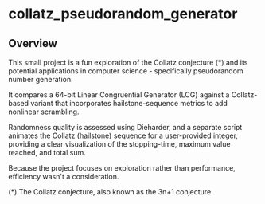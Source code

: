 # collatz_pseudorandom_generator

## Overview
This small project is a fun exploration of the Collatz conjecture (*) and its potential applications in computer science - specifically pseudorandom number generation.


It compares a 64-bit Linear Congruential Generator (LCG) against a Collatz-based variant that incorporates hailstone-sequence metrics to add nonlinear scrambling.


Randomness quality is assessed using Dieharder, and a separate script animates the Collatz (hailstone) sequence for a user-provided integer, providing a clear visualization of the stopping-time, maximum value reached, and total sum.


Because the project focuses on exploration rather than performance, efficiency wasn't a consideration.  

(*) The Collatz conjecture, also known as the 3n+1 conjecture